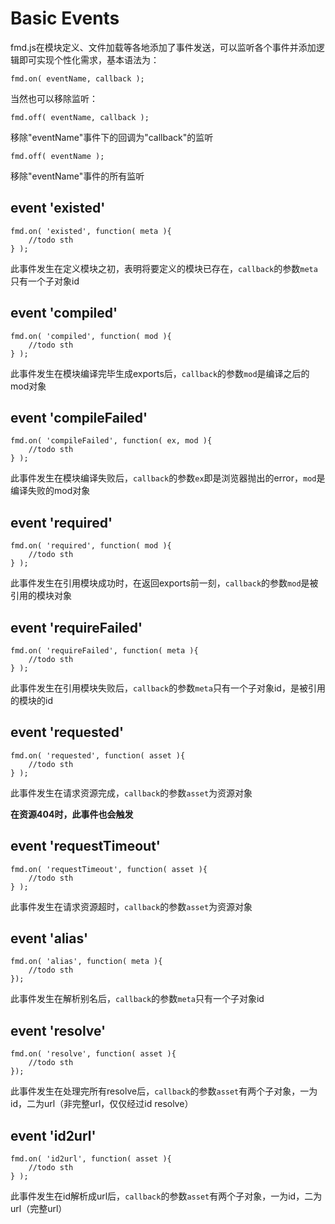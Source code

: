 # Basic Events

fmd.js在模块定义、文件加载等各地添加了事件发送，可以监听各个事件并添加逻辑即可实现个性化需求，基本语法为：

    fmd.on( eventName, callback );

当然也可以移除监听：

    fmd.off( eventName, callback );

移除"eventName"事件下的回调为"callback"的监听

    fmd.off( eventName );

移除"eventName"事件的所有监听

## event 'existed'

    fmd.on( 'existed', function( meta ){
        //todo sth
    } );
    
此事件发生在定义模块之初，表明将要定义的模块已存在，`callback`的参数`meta`只有一个子对象id

## event 'compiled'

    fmd.on( 'compiled', function( mod ){
        //todo sth
    } );
    
此事件发生在模块编译完毕生成exports后，`callback`的参数`mod`是编译之后的mod对象

## event 'compileFailed'

    fmd.on( 'compileFailed', function( ex, mod ){
        //todo sth
    } );
    
此事件发生在模块编译失败后，`callback`的参数`ex`即是浏览器抛出的error，`mod`是编译失败的mod对象

## event 'required'

    fmd.on( 'required', function( mod ){
        //todo sth
    } );

此事件发生在引用模块成功时，在返回exports前一刻，`callback`的参数`mod`是被引用的模块对象

## event 'requireFailed'

    fmd.on( 'requireFailed', function( meta ){
        //todo sth
    } );

此事件发生在引用模块失败后，`callback`的参数`meta`只有一个子对象id，是被引用的模块的id

## event 'requested'

    fmd.on( 'requested', function( asset ){
        //todo sth
    } );

此事件发生在请求资源完成，`callback`的参数`asset`为资源对象

**在资源404时，此事件也会触发**

## event 'requestTimeout'

    fmd.on( 'requestTimeout', function( asset ){
        //todo sth
    } );

此事件发生在请求资源超时，`callback`的参数`asset`为资源对象

## event 'alias'

    fmd.on( 'alias', function( meta ){
        //todo sth
    });

此事件发生在解析别名后，`callback`的参数`meta`只有一个子对象id

## event 'resolve'

    fmd.on( 'resolve', function( asset ){
        //todo sth
    });

此事件发生在处理完所有resolve后，`callback`的参数`asset`有两个子对象，一为id，二为url（非完整url，仅仅经过id resolve）

## event 'id2url'

    fmd.on( 'id2url', function( asset ){
        //todo sth
    } );

此事件发生在id解析成url后，`callback`的参数`asset`有两个子对象，一为id，二为url（完整url）
